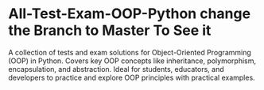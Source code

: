 # All-Test-Exam-OOP-Python change the Branch to Master To See it
A collection of tests and exam solutions for Object-Oriented Programming (OOP) in Python. Covers key OOP concepts like inheritance, polymorphism, encapsulation, and abstraction. Ideal for students, educators, and developers to practice and explore OOP principles with practical examples.

